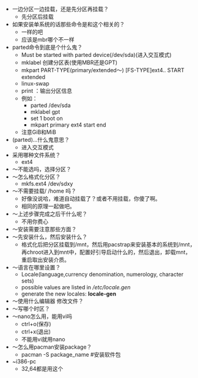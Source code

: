* 一边分区一边挂载，还是先分区再挂载？
  * 先分区后挂载
* 如果安装单系统的话那些命令是和这个相关的？
  * 一样的吧
  * 应该是mbr哪个不一样
* parted命令到底是个什么鬼？
  * Must be started with parted device(/dev/sda)(进入交互模式)
  * mklabel 创建分区表(使用MBR还是GPT)
  * mkpart PART-TYPE(primary/extended～) [FS-TYPE]ext4.. START extended
  * linux-swap
  * print ：输出分区信息
  * 例如：
    * parted /dev/sda
    * mklabel gpt
    * set 1 boot on
    * mkpart primary ext4 start end
  * 注意GiB和MiB
* (parted)...什么鬼意思？
  * 进入交互模式
* 采用哪种文件系统？
  * ext4
* ～不能选吗，选择分区？
* ～怎么格式化分区？
  * mkfs.ext4 /dev/sdxy
* ～不需要挂载/ /home 吗？
  * 好像没说哈，难道自动挂载了？或者不用挂载，你傻了啊。
  * 相同的原理一起做吧。
* ～上述步骤完成之后干什么呢？
  * 不用你费心
* ～安装需要注意那些方面？
* ～先安装什么，然后安装什么？
  * 格式化后把分区挂载到/mnt，然后用pacstrap来安装基本的系统到/mnt，再chroot进入到mnt中，配置好引导启动什么的，然后退出，卸载mnt，重启取出安装介质。
* ～语言在哪里设置？
  * Locale(language,currency denomination, numerology, character sets)
  * possible values are listed in */etc/locale.gen*
  * generate the new locales: **locale-gen**
* ～使用什么编辑器 修改文件？
* ～写哪个时区？
* ～nano怎么用，能用vi吗
  * ctrl+o(保存)
  * ctrl+x(退出)
  * 不能用vi就用nano
* ～怎么用pacman安装package？
  * pacman -S package_name #安装软件包
* ~i386-pc
  * 32,64都是用这个
